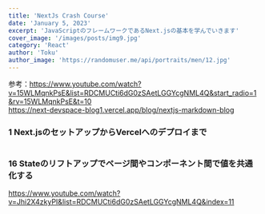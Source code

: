 ```yaml
---
title: 'NextJs Crash Course'
date: 'January 5, 2023'
excerpt: 'JavaScriptのフレームワークであるNext.jsの基本を学んでいきます'
cover_image: '/images/posts/img9.jpg'
category: 'React'
author: 'Toku'
author_image: 'https://randomuser.me/api/portraits/men/12.jpg'
---
```

<!-- Markdow generator - https://jaspervdj.be/lorem-markdownum/ -->
参考：https://www.youtube.com/watch?v=15WLMqnkPsE&list=RDCMUCti6dG0zSAetLGGYcgNML4Q&start_radio=1&rv=15WLMqnkPsE&t=10  
https://next-devspace-blog1.vercel.app/blog/nextjs-markdown-blog
### 1 Next.jsのセットアップからVercelへのデプロイまで


```Js

```
### 16 Stateのリフトアップでページ間やコンポーネント間で値を共通化する
https://www.youtube.com/watch?v=Jhi2X4zkyPI&list=RDCMUCti6dG0zSAetLGGYcgNML4Q&index=11
```Js

```

```python

```

```python

```







